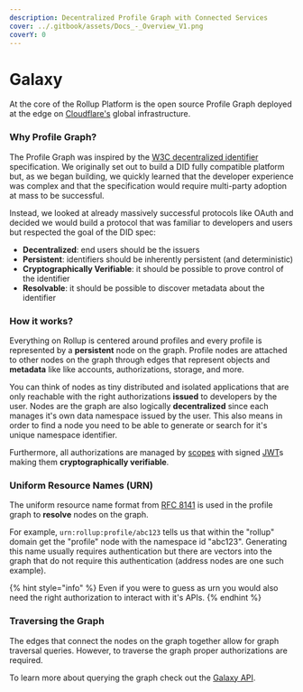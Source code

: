 ```yaml
---
description: Decentralized Profile Graph with Connected Services
cover: ../.gitbook/assets/Docs_-_Overview_V1.png
coverY: 0
---
```


# Galaxy

At the core of the Rollup Platform is the open source Profile Graph deployed at the edge on [Cloudflare's](https://www.cloudflare.com/en-gb/) global infrastructure.

### Why Profile Graph?

The Profile Graph was inspired by the [W3C decentralized identifier](https://w3c.github.io/did-use-cases/) specification. We originally set out to build a DID fully compatible platform but, as we began building, we quickly learned that the developer experience was complex and that the specification would require multi-party adoption at mass to be successful.

Instead, we looked at already massively successful protocols like OAuth and decided we would build a protocol that was familiar to developers and users but respected the goal of the DID spec:

* **Decentralized**: end users should be the issuers
* **Persistent**: identifiers should be inherently persistent (and deterministic)
* **Cryptographically Verifiable**: it should be possible to prove control of the identifier
* **Resolvable**: it should be possible to discover metadata about the identifier

### How it works?

Everything on Rollup is centered around profiles and every profile is represented by a **persistent** node on the graph. Profile nodes are attached to other nodes on the graph through edges that represent objects and **metadata** like like accounts, authorizations, storage, and more.

You can think of nodes as tiny distributed and isolated applications that are only reachable with the right authorizations **issued** to developers by the user. Nodes are the graph are also logically **decentralized** since each manages it's own data namespace issued by the user. This also means in order to find a node you need to be able to generate or search for it's unique namespace identifier.

Furthermore, all authorizations are managed by [scopes](../reference/scopes.md) with signed [JWT](https://jwt.io/introduction)s making them **cryptographically verifiable**.

### Uniform Resource Names (URN)

The uniform resource name format from [RFC 8141](https://www.rfc-editor.org/rfc/rfc8141) is used in the profile graph to **resolve** nodes on the graph.

For example, `urn:rollup:profile/abc123` tells us that within the "rollup" domain get the "profile" node with the namespace id "abc123". Generating this name usually requires authentication but there are vectors into the graph that do not require this authentication (address nodes are one such example).

{% hint style="info" %}
Even if you were to guess as urn you would also need the right authorization to interact with it's APIs.
{% endhint %}

### Traversing the Graph

The edges that connect the nodes on the graph together allow for graph traversal queries. However, to traverse the graph proper authorizations are required.

To learn more about querying the graph check out the [Galaxy API](../reference/galaxy-api.md).

###

